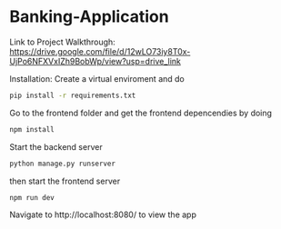 # Banking-Application

Link to Project Walkthrough:
https://drive.google.com/file/d/12wLO73iy8T0x-UjPo6NFXVxIZh9BobWp/view?usp=drive_link

Installation:
Create a virtual enviroment and do

```bash
pip install -r requirements.txt
```
Go to the frontend folder and get the frontend depencendies by doing

```bash
npm install
```


Start the backend server
```bash
python manage.py runserver
```

then start the frontend server
```bash
npm run dev
```

Navigate to http://localhost:8080/ to view the app
